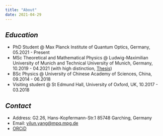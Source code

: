 ```yaml
---
title: "About"
date: 2021-04-29
---
```


## ***Education***
- PhD Student @ Max Planck Institute of Quantum Optics, Germany, 05.2021 - Present
- MSc Theoretical and Mathematical Physics @ Ludwig-Maximilian University of Munich and Technical University of Munich, Germany, 10.2019 - 04.2021 (with high distinction, [Thesis](/files/master_thesis.pdf))
- BSc Physics @ University of Chinese Academy of Sciences, China, 09.2014 - 06.2018
- Visiting student @ St Edmund Hall, University of Oxford, UK, 10.2017 - 03.2018


## ***Contact***

- Address: G2.26, Hans-Kopfermann-Str.1 85748 Garching, Germany
- Email: yilun.yang@mpq.mpg.de
- [ORCiD](https://orcid.org/0000-0002-1039-4432)